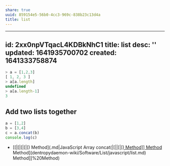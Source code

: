 ```yaml
---
share: true
uuid: 859154e5-56b0-4cc3-969c-838b23c13d4a
title: list
---
```

---
id: 2xx0npVTqacL4KDBkNhC1
title: list
desc: ''
updated: 1641935700702
created: 1641333758874
---

``` javascript
> a = [1,2,3]
[ 1, 2, 3 ]
> a[a.length]
undefined
> a[a.length-1]
3
```

## Add two lists together

``` javascript
a = [1,2]
b = [3,4]
c = a.concat(b)
console.log(c)
```

* [[|[|[|[|[) Method](.md|JavaScript Array concat(|[|[|[|[) Method]] Method](.md) Method](dentropydaemon-wiki/Software/List/javascript/list.md) Method]]%20Method)